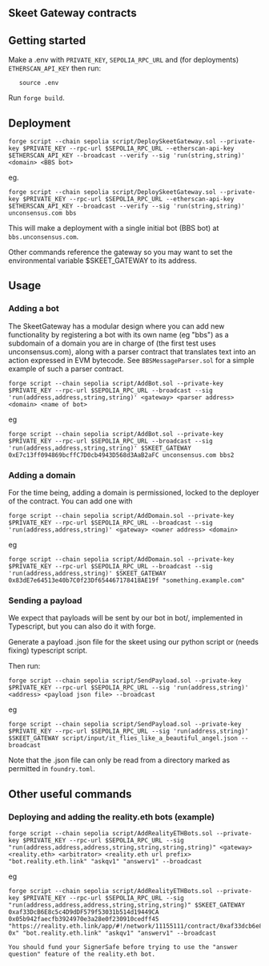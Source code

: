 ## Skeet Gateway contracts

## Getting started

Make a .env with `PRIVATE_KEY`, `SEPOLIA_RPC_URL` and (for deployments) `ETHERSCAN_API_KEY` then run:

```
   source .env
```

Run `forge build`.

## Deployment

```
forge script --chain sepolia script/DeploySkeetGateway.sol --private-key $PRIVATE_KEY --rpc-url $SEPOLIA_RPC_URL --etherscan-api-key $ETHERSCAN_API_KEY --broadcast --verify --sig 'run(string,string)' <domain> <BBS bot>
```

eg.

```
forge script --chain sepolia script/DeploySkeetGateway.sol --private-key $PRIVATE_KEY --rpc-url $SEPOLIA_RPC_URL --etherscan-api-key $ETHERSCAN_API_KEY --broadcast --verify --sig 'run(string,string)' unconsensus.com bbs
```

This will make a deployment with a single initial bot (BBS bot) at `bbs.unconsensus.com`.

Other commands reference the gateway so you may want to set the environmental variable $SKEET_GATEWAY to its address.

## Usage

### Adding a bot

The SkeetGateway has a modular design where you can add new functionality by registering a bot with its own name (eg "bbs") as a subdomain of a domain you are in charge of (the first test uses unconsensus.com), along with a parser contract that translates text into an action expressed in EVM bytecode. See `BBSMessageParser.sol` for a simple example of such a parser contract.

```
forge script --chain sepolia script/AddBot.sol --private-key $PRIVATE_KEY --rpc-url $SEPOLIA_RPC_URL --broadcast --sig 'run(address,address,string,string)' <gateway> <parser address> <domain> <name of bot>
```

eg

```
forge script --chain sepolia script/AddBot.sol --private-key $PRIVATE_KEY --rpc-url $SEPOLIA_RPC_URL --broadcast --sig 'run(address,address,string,string)' $SKEET_GATEWAY 0xE7c13ff094869bcffC7D0cb4943D568d3AaB2aFC unconsensus.com bbs2
```


### Adding a domain

For the time being, adding a domain is permissioned, locked to the deployer of the contract. You can add one with

```
forge script --chain sepolia script/AddDomain.sol --private-key $PRIVATE_KEY --rpc-url $SEPOLIA_RPC_URL --broadcast --sig 'run(address,address,string)' <gateway> <owner address> <domain>
```

eg

```
forge script --chain sepolia script/AddDomain.sol --private-key $PRIVATE_KEY --rpc-url $SEPOLIA_RPC_URL --broadcast --sig 'run(address,address,string)' $SKEET_GATEWAY 0x83dE7e64513e40b7C0f23Df654467178418AE19f "something.example.com"
```



### Sending a payload

We expect that payloads will be sent by our bot in bot/, implemented in Typescript, but you can also do it with forge.

Generate a payload .json file for the skeet using our python script or (needs fixing) typescript script. 

Then run:

```
forge script --chain sepolia script/SendPayload.sol --private-key $PRIVATE_KEY --rpc-url $SEPOLIA_RPC_URL --sig 'run(address,string)' <address> <payload json file> --broadcast
```

eg

```
forge script --chain sepolia script/SendPayload.sol --private-key $PRIVATE_KEY --rpc-url $SEPOLIA_RPC_URL --sig 'run(address,string)' $SKEET_GATEWAY script/input/it_flies_like_a_beautiful_angel.json --broadcast
```

Note that the .json file can only be read from a directory marked as permitted in `foundry.toml`.


## Other useful commands

### Deploying and adding the reality.eth bots (example)

```
forge script --chain sepolia script/AddRealityETHBots.sol --private-key $PRIVATE_KEY --rpc-url $SEPOLIA_RPC_URL --sig "run(address,address,address,string,string,string,string)" <gateway> <reality.eth> <arbitrator> <reality.eth url prefix> "bot.reality.eth.link" "askqv1" "answerv1" --broadcast
```

eg

```
forge script --chain sepolia script/AddRealityETHBots.sol --private-key $PRIVATE_KEY --rpc-url $SEPOLIA_RPC_URL --sig "run(address,address,address,string,string,string)" $SKEET_GATEWAY 0xaf33DcB6E8c5c4D9dDF579f53031b514d19449CA 0x05b942faecfb3924970e3a28e0f230910cedff45 "https://reality.eth.link/app/#!/network/11155111/contract/0xaf33dcb6e8c5c4d9ddf579f53031b514d19449ca/token/ETH/question/0xaf33dcb6e8c5c4d9ddf579f53031b514d19449ca-0x" "bot.reality.eth.link" "askqv1" "answerv1" --broadcast

You should fund your SignerSafe before trying to use the "answer question" feature of the reality.eth bot.
```
